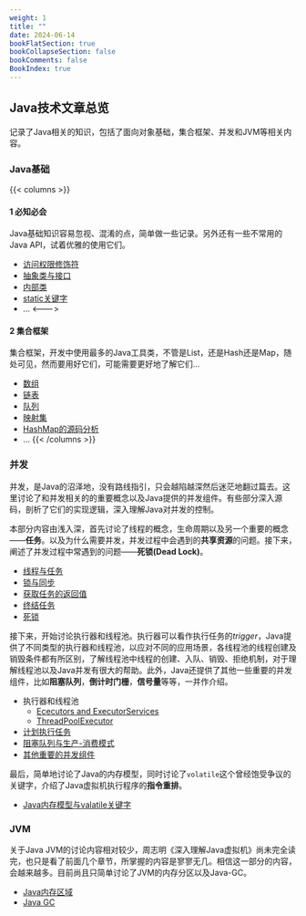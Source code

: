 ```yaml
---
weight: 1
title: ""
date: 2024-06-14
bookFlatSection: true
bookCollapseSection: false
bookComments: false
BookIndex: true
---
```


## Java技术文章总览

记录了Java相关的知识，包括了面向对象基础，集合框架、并发和JVM等相关内容。

### Java基础

{{< columns >}}

#### 1 必知必会

Java基础知识容易忽视、混淆的点，简单做一些记录。另外还有一些不常用的Java API，试着优雅的使用它们。

- [访问权限修饰符](basic/1_访问权限修饰符.md)
- [抽象类与接口](basic/6_抽象类与接口.md)
- [内部类](basic/8_内部类.md)
- [static关键字](basic/2_static关键字.md)
- ...
<--->  <!-- magic separator, between columns -->

#### 2 集合框架

集合框架，开发中使用最多的Java工具类，不管是List，还是Hash还是Map，随处可见，然而要用好它们，可能需要更好地了解它们...

- [数组](collections/1_List_arraylist.md)
- [链表](collections/1_List_linkedlist.md)
- [队列](collections/2_Queue.md)
- [映射集](collections/4_Map_hash_tree_map.md)
- [HashMap的源码分析](collections/5_HashMap的源码分析.md)
- ...
{{< /columns >}}

### 并发

并发，是Java的沼泽地，没有路线指引，只会越陷越深然后迷茫地翻过篇去。这里讨论了和并发相关的的重要概念以及Java提供的并发组件。有些部分深入源码，剖析了它们的实现逻辑，深入理解Java对并发的控制。

本部分内容由浅入深，首先讨论了线程的概念，生命周期以及另一个重要的概念——**任务**。以及为什么需要并发，并发过程中会遇到的**共享资源**的问题。接下来，阐述了并发过程中常遇到的问题——**死锁(Dead Lock)**。

- [线程与任务](concurrency/conecptes/1线程与任务_1.md)
- [锁与同步](concurrency/conecptes/2资源访问受限_2_锁和条件.md)
- [获取任务的返回值](concurrency/conecptes/3获取任务的返回值.md)
- [终结任务](concurrency/conecptes/5终结任务.md)
- [死锁](concurrency/conecptes/4死锁.md)

接下来，开始讨论执行器和线程池。执行器可以看作执行任务的*trigger*，Java提供了不同类型的执行器和线程池，以应对不同的应用场景，各线程池的线程创建及销毁条件都有所区别，了解线程池中线程的创建、入队、销毁、拒绝机制，对于理解线程池以及Java并发有很大的帮助。此外，Java还提供了其他一些重要的并发组件，比如**阻塞队列**，**倒计时门栅**，**信号量**等等，一并作介绍。

- 执行器和线程池
  - [Ececutors and ExecutorServices](./concurrency/pools/7_1_Executors_and_ExecutorService.md)
  - [ThreadPoolExecutor](./concurrency/pools/7_2_ThreadPoolExecutor1.md)
- [计划执行任务](./concurrency/pools/8_1_ScheduledExecutorService1.md)
- [阻塞队列与生产-消费模式](./concurrency/conecptes/6生产者-消费者与阻塞队列.md)
- [其他重要的并发组件](./concurrency/components/9_3_semaphore.md)

最后，简单地讨论了Java的内存模型，同时讨论了`volatile`这个曾经饱受争议的关键字，介绍了Java虚拟机执行程序的**指令重排**。

- [Java内存模型与valatile关键字](concurrency/10_Java内存模型与volatile关键字.md)

### JVM

关于Java JVM的讨论内容相对较少，周志明《深入理解Java虚拟机》尚未完全读完，也只是看了前面几个章节，所掌握的内容是寥寥无几。相信这一部分的内容，会越来越多。目前尚且只简单讨论了JVM的内存分区以及Java-GC。

- [Java内存区域](jvm/Java内存区域详解.md)
- [Java GC](jvm/java-gc.md)
